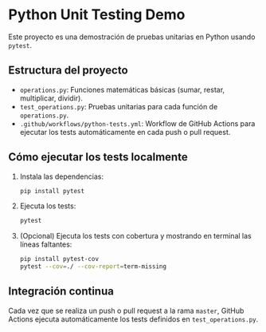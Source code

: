 # Python Unit Testing Demo

Este proyecto es una demostración de pruebas unitarias en Python usando `pytest`.

## Estructura del proyecto

- `operations.py`: Funciones matemáticas básicas (sumar, restar, multiplicar, dividir).
- `test_operations.py`: Pruebas unitarias para cada función de `operations.py`.
- `.github/workflows/python-tests.yml`: Workflow de GitHub Actions para ejecutar los tests automáticamente en cada push o pull request.

## Cómo ejecutar los tests localmente

1. Instala las dependencias:

   ```bash
   pip install pytest
   ```
2. Ejecuta los tests:

   ```bash
   pytest
   ```
3. (Opcional) Ejecuta los tests con cobertura y mostrando en terminal las líneas faltantes:

   ```bash
   pip install pytest-cov
   pytest --cov=./ --cov-report=term-missing 
   ```

## Integración continua

Cada vez que se realiza un push o pull request a la rama `master`, GitHub Actions ejecuta automáticamente los tests definidos en `test_operations.py`.
